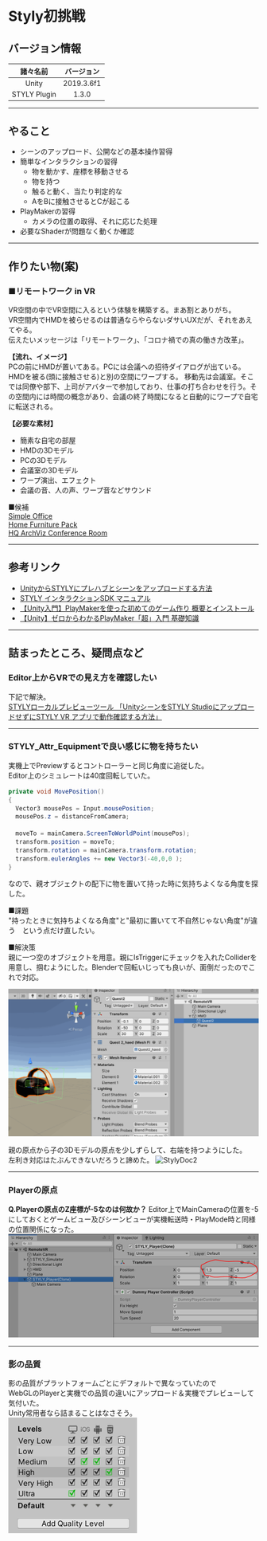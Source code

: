 # Styly初挑戦

## バージョン情報

| 諸々名前 | バージョン |
|:-:|:-:|
|  Unity | 2019.3.6f1  |
|  STYLY Plugin | 1.3.0  |

---

## やること
- シーンのアップロード、公開などの基本操作習得  
- 簡単なインタラクションの習得  
  - 物を動かす、座標を移動させる
  - 物を持つ
  - 触ると動く、当たり判定的な  
  - AをBに接触させるとCが起こる  
- PlayMakerの習得
  - カメラの位置の取得、それに応じた処理
- 必要なShaderが問題なく動くか確認  

---

## 作りたい物(案)

### ■リモートワーク in VR
VR空間の中でVR空間に入るという体験を構築する。まあ割とありがち。  
VR空間内でHMDを被らせるのは普通ならやらないダサいUXだが、それをあえてやる。  
伝えたいメッセージは「リモートワーク」、「コロナ禍での真の働き方改革」。  

**【流れ、イメージ】**  
PCの前にHMDが置いてある。PCには会議への招待ダイアログが出ている。  
HMDを被る(頭に接触させる)と別の空間にワープする。
移動先は会議室。そこでは同僚や部下、上司がアバターで参加しており、仕事の打ち合わせを行う。その空間内には時間の概念があり、会議の終了時間になると自動的にワープで自宅に転送される。  

**【必要な素材】**
- 簡素な自宅の部屋
- HMDの3Dモデル
- PCの3Dモデル
- 会議室の3Dモデル
- ワープ演出、エフェクト
- 会議の音、人の声、ワープ音などサウンド

■候補  
[Simple Office](https://assetstore.unity.com/packages/3d/props/interior/simple-office-28730?locale=ja-JP)  
[Home Furniture Pack](https://assetstore.unity.com/packages/3d/props/furniture/home-furniture-pack-137357)  
[HQ ArchViz Conference Room](https://assetstore.unity.com/packages/3d/environments/hq-archviz-conference-room-127663)  

---

## 参考リンク
- [UnityからSTYLYにプレハブとシーンをアップロードする方法](https://styly.cc/ja/manual/unity-asset-uploader/)  
- [STYLY インタラクションSDK マニュアル](https://styly.cc/ja/manual/interaction_sdk_manual/)  
- [【Unity入門】PlayMakerを使った初めてのゲーム作り 概要とインストール](https://styly.cc/ja/tips/unity-playmaker-game-beginner-1/)
- [【Unity】ゼロからわかるPlayMaker「超」入門 基礎知識](https://styly.cc/ja/tips/playmaker_coreconcepts/)


---

## 詰まったところ、疑問点など


### Editor上からVRでの見え方を確認したい  

下記で解決。  
[STYLYローカルプレビューツール 「UnityシーンをSTYLY StudioにアップロードせずにSTYLY VR アプリで動作確認する方法」](https://styly.cc/ja/manual/styly-local-preview-tool/)  

---

### STYLY_Attr_Equipmentで良い感じに物を持ちたい

実機上でPreviewするとコントローラーと同じ角度に追従した。  
Editor上のシミュレートは40度回転していた。  

```cs
private void MovePosition() 
{
  Vector3 mousePos = Input.mousePosition;
  mousePos.z = distanceFromCamera;

  moveTo = mainCamera.ScreenToWorldPoint(mousePos);
  transform.position = moveTo;
  transform.rotation = mainCamera.transform.rotation;
  transform.eulerAngles += new Vector3(-40,0,0 );
}
```

なので、親オブジェクトの配下に物を置いて持った時に気持ちよくなる角度を探した。  

■課題  
"持ったときに気持ちよくなる角度"と"最初に置いてて不自然じゃない角度"が違う　という点だけ直したい。  

■解決策  
親に一つ空のオブジェクトを用意。親にIsTriggerにチェックを入れたColliderを用意し、掴むようにした。Blenderで回転いじっても良いが、面倒だったのでこれで対応。  

![StylyDoc1](ReadMEImage\StylyDoc1.gif)

親の原点から子の3Dモデルの原点を少しずらして、右端を持つようにした。  
左利き対応はたぶんできないだろうと諦めた。
![StylyDoc2](ReadMEImage\StylyDoc2.gif)

---

### Playerの原点
**Q.Playerの原点のZ座標が-5なのは何故か？**
Editor上でMainCameraの位置を-5にしておくとゲームビュー及びシーンビューが実機転送時・PlayMode時と同様の位置関係になった。  
![StylyDoc3](ReadMEImage\StylyDoc3.PNG)

---

### 影の品質
影の品質がプラットフォームごとにデフォルトで異なっていたので  
WebGLのPlayerと実機での品質の違いにアップロード＆実機でプレビューして気付いた。  
Unity常用者なら詰まることはなさそう。  
![StylyDoc4](ReadMEImage\StylyDoc4.PNG)